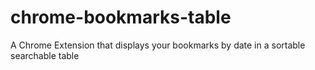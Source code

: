 # chrome-bookmarks-table
A Chrome Extension that displays your bookmarks by date in a sortable searchable table
